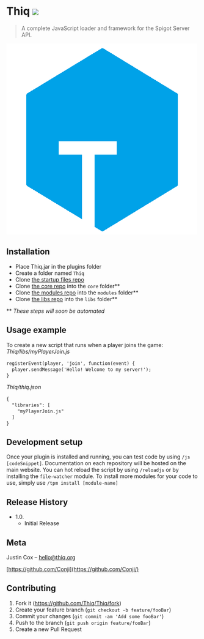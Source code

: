 # Thiq ![](https://travis-ci.org/Thiq/Thiq.svg?branch=master)
> A complete JavaScript loader and framework for the Spigot Server API.


![](thiq.png)

## Installation

- Place Thiq.jar in the plugins folder
- Create a folder named `Thiq`
- Clone [the startup files repo](https://github.com/Thiq/thiq-scripts)
- Clone [the core repo](https://github.com/Thiq/core) into the `core` folder**
- Clone [the modules repo](https://github.com/Thiq/modules) into the `modules` folder**
- Clone [the libs repo](https://github.com/Thiq/libs) into the `libs` folder**

** _These steps will soon be automated_

## Usage example

To create a new script that runs when a player joins the game:
*Thiq/libs/myPlayerJoin.js*
```
registerEvent(player, 'join', function(event) {
  player.sendMessage('Hello! Welcome to my server!');
}
```
*Thiq/thiq.json*
```
{
  "libraries": [
    "myPlayerJoin.js"
  ]
}
```

## Development setup

Once your plugin is installed and running, you can test code by using `/js [codeSnippet]`. Documentation on each repository will be hosted on the main website. You can hot reload the script by using `/reloadjs` or by installing the `file-watcher` module. To install more modules for your code to use, simply use `/tpm install [module-name]`

## Release History

* 1.0.
    * Initial Release

## Meta

Justin Cox – hello@thiq.org

[https://github.com/Conji](https://github.com/Conji/)

## Contributing

1. Fork it (<https://github.com/Thiq/Thiq/fork>)
2. Create your feature branch (`git checkout -b feature/fooBar`)
3. Commit your changes (`git commit -am 'Add some fooBar'`)
4. Push to the branch (`git push origin feature/fooBar`)
5. Create a new Pull Request

<!-- Markdown link & img dfn's -->
[npm-image]: https://img.shields.io/npm/v/datadog-metrics.svg?style=flat-square
[npm-url]: https://npmjs.org/package/datadog-metrics
[npm-downloads]: https://img.shields.io/npm/dm/datadog-metrics.svg?style=flat-square
[travis-image]: https://img.shields.io/travis/dbader/node-datadog-metrics/master.svg?style=flat-square
[travis-url]: https://travis-ci.org/dbader/node-datadog-metrics
[wiki]: https://github.com/Thiq/Thiq/wiki
